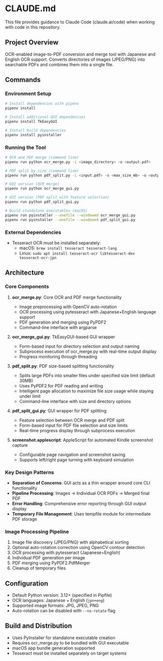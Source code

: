 # CLAUDE.md

This file provides guidance to Claude Code (claude.ai/code) when working with code in this repository.

## Project Overview

OCR-enabled image-to-PDF conversion and merge tool with Japanese and English OCR support. Converts directories of images (JPEG/PNG) into searchable PDFs and combines them into a single file.

## Commands

### Environment Setup
```bash
# Install dependencies with pipenv
pipenv install

# Install additional GUI dependencies
pipenv install TkEasyGUI

# Install build dependencies
pipenv install pyinstaller
```

### Running the Tool
```bash
# OCR and PDF merge (command line)
pipenv run python ocr_merge.py -i <image_directory> -o <output.pdf>

# PDF split by size (command line)
pipenv run python pdf_split.py -i <input.pdf> -s <max_size_mb> -o <output_dir>

# GUI version (OCR merge)
pipenv run python ocr_merge_gui.py

# GUI version (PDF split with feature selection)
pipenv run python pdf_split_gui.py

# Build standalone executables (macOS)
pipenv run pyinstaller --onefile --windowed ocr_merge_gui.py
pipenv run pyinstaller --onefile --windowed pdf_split_gui.py
```

### External Dependencies
- Tesseract OCR must be installed separately:
  - macOS: `brew install tesseract tesseract-lang`
  - Linux: `sudo apt install tesseract-ocr libtesseract-dev tesseract-ocr-jpn`

## Architecture

### Core Components

1. **ocr_merge.py**: Core OCR and PDF merge functionality
   - Image preprocessing with OpenCV auto-rotation
   - OCR processing using pytesseract with Japanese+English language support
   - PDF generation and merging using PyPDF2
   - Command-line interface with argparse

2. **ocr_merge_gui.py**: TkEasyGUI-based GUI wrapper
   - Form-based input for directory selection and output naming
   - Subprocess execution of ocr_merge.py with real-time output display
   - Progress monitoring through threading

3. **pdf_split.py**: PDF size-based splitting functionality
   - Splits large PDFs into smaller files under specified size limit (default 30MB)
   - Uses PyPDF2 for PDF reading and writing
   - Intelligent page allocation to maximize file size usage while staying under limit
   - Command-line interface with size and directory options

4. **pdf_split_gui.py**: GUI wrapper for PDF splitting
   - Feature selection between OCR merge and PDF split
   - Form-based input for PDF file selection and size limits
   - Real-time progress display through subprocess execution

5. **screenshot.applescript**: AppleScript for automated Kindle screenshot capture
   - Configurable page navigation and screenshot saving
   - Supports left/right page turning with keyboard simulation

### Key Design Patterns

- **Separation of Concerns**: GUI acts as a thin wrapper around core CLI functionality
- **Pipeline Processing**: Images → Individual OCR PDFs → Merged final PDF
- **Error Handling**: Comprehensive error reporting through GUI output display
- **Temporary File Management**: Uses tempfile module for intermediate PDF storage

### Image Processing Pipeline

1. Image file discovery (JPEG/PNG) with alphabetical sorting
2. Optional auto-rotation correction using OpenCV contour detection
3. OCR processing with pytesseract (Japanese+English)
4. Individual PDF generation per image
5. PDF merging using PyPDF2.PdfMerger
6. Cleanup of temporary files

## Configuration

- Default Python version: 3.12+ (specified in Pipfile)
- OCR languages: Japanese + English (`jpn+eng`)
- Supported image formats: JPG, JPEG, PNG
- Auto-rotation can be disabled with `--no-rotate` flag

## Build and Distribution

- Uses PyInstaller for standalone executable creation
- Requires ocr_merge.py to be bundled with GUI executable
- macOS app bundle generation supported
- Tesseract must be installed separately on target systems
